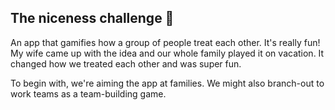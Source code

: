 ## The niceness challenge 🙌

An app that gamifies how a group of people treat each other.  It's really fun!  My wife came up with the idea and our whole family played it on vacation.  It changed how we treated each other and was super fun.   

To begin with, we're aiming the app at families.  We might also branch-out to work teams as a team-building game.

